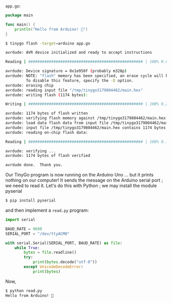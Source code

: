 
`app.go`:

```go
package main

func main() {
	println("Hello from Arduino! 👋")
}
```


```bash
$ tinygo flash -target=arduino app.go

avrdude: AVR device initialized and ready to accept instructions

Reading | ################################################## | 100% 0.00s

avrdude: Device signature = 0x1e950f (probably m328p)
avrdude: NOTE: "flash" memory has been specified, an erase cycle will be performed
         To disable this feature, specify the -D option.
avrdude: erasing chip
avrdude: reading input file "/tmp/tinygo3179804462/main.hex"
avrdude: writing flash (1174 bytes):

Writing | ################################################## | 100% 0.20s

avrdude: 1174 bytes of flash written
avrdude: verifying flash memory against /tmp/tinygo3179804462/main.hex:
avrdude: load data flash data from input file /tmp/tinygo3179804462/main.hex:
avrdude: input file /tmp/tinygo3179804462/main.hex contains 1174 bytes
avrdude: reading on-chip flash data:

Reading | ################################################## | 100% 0.16s

avrdude: verifying ...
avrdude: 1174 bytes of flash verified

avrdude done.  Thank you.
```

Our TinyGo program is now running on the Arduino Uno ... but it prints nothing
on our computer! It sends the message on the Arduino serial port ; we need to
read it. Let's do this with Python ; we may install the module pyserial

```bash
$ pip install pyserial
```

and then implement a `read.py` program:

```python
import serial

BAUD_RATE = 9600
SERIAL_PORT = "/dev/ttyACM0"

with serial.Serial(SERIAL_PORT, BAUD_RATE) as file:
    while True:
        bytes = file.readline()
        try:
            print(bytes.decode("utf-8"))
        except UnicodeDecodeError:
            print(bytes)
```

Now, 

```bash
$ python read.py
Hello from Arduino! 👋
```